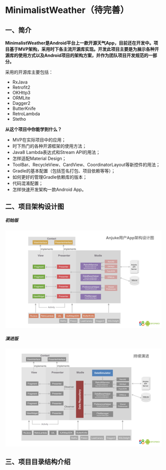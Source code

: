 # MinimalistWeather（待完善）


## 一、简介

**MinimalistWeather是Android平台上一款开源天气App，目前还在开发中。项目基于MVP架构，采用时下各主流开源库实现。开发此项目主要是为展示各种开源库的使用方式以及Android项目的架构方案，并作为团队项目开发规范的一部分。**

采用的开源库主要包括：

* RxJava
* Retrofit2
* OKHttp3
* ORMLite
* Dagger2
* ButterKnife
* RetroLambda
* Stetho

**从这个项目中你能学到什么？**

* MVP在实际项目中的应用；
* 时下热门的各种开源框架的使用方法；
* Java8 Lambda表达式和Stream API的用法；
* 怎样适配Material Design；
* ToolBar、RecycleView、CardView、CoordinatorLayout等新控件的用法；
* Gradle的基本配置（包括签名打包、项目依赖等等）；
* 如何更好的管理Gradle依赖库的版本；
* 代码混淆配置；
* 怎样快速开发架构一款Android App。

## 二、项目架构设计图

##### 初始版
![初始版](1.png)


##### 演进版
![演进版](2.png)


## 三、项目目录结构介绍

